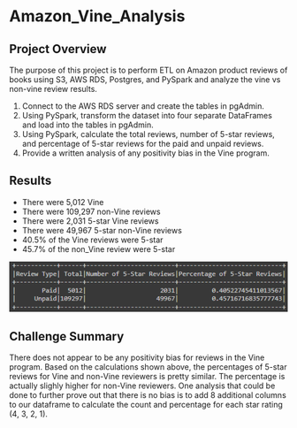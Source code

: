 # Amazon_Vine_Analysis

## Project Overview
The purpose of this project is to perform ETL on Amazon product reviews of books using S3, AWS RDS, Postgres, and PySpark and analyze the vine vs non-vine review results. 

1. Connect to the AWS RDS server and create the tables in pgAdmin.  
2. Using PySpark, transform the dataset into four separate DataFrames and load into the tables in pgAdmin.
3. Using PySpark, calculate the total reviews, number of 5-star reviews, and percentage of 5-star reviews for the paid and unpaid reviews.
4. Provide a written analysis of any positivity bias in the Vine program.

## Results
- There were 5,012 Vine
- There were 109,297 non-Vine reviews
- There were 2,031 5-star Vine reviews
- There were 49,967 5-star non-Vine reviews
- 40.5% of the Vine reviews were 5-star
- 45.7% of the non_Vine review were 5-star

![DataFrame](/resources/vine_dataframe.png)

## Challenge Summary
There does not appear to be any positivity bias for reviews in the Vine program.  Based on the calculations shown above, the percentages of 5-star reviews for Vine and non-Vine reviewers is pretty similar.  The percentage is actually slighly higher for non-Vine reviewers.  One analysis that could be done to further prove out that there is no bias is to add 8 additional columns to our dataframe to calculate the count and percentage for each star rating (4, 3, 2, 1).
